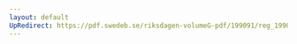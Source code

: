 ```yaml
---
layout: default
UpRedirect: https://pdf.swedeb.se/riksdagen-volumeG-pdf/199091/reg_199091/reg_199091_0004.pdf
---
```

